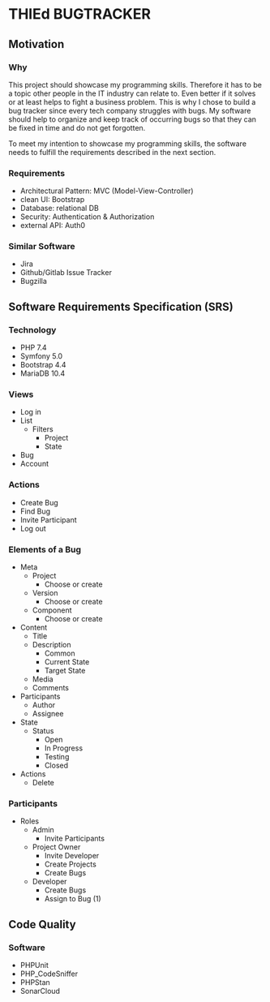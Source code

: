 # THlEd BUGTRACKER

## Motivation

### Why

This project should showcase my programming skills.
Therefore it has to be a topic other people in the IT industry can relate to.
Even better if it solves or at least helps to fight a business problem.
This is why I chose to build a bug tracker since every tech company struggles with bugs.
My software should help to organize and keep track of occurring bugs so that they can be fixed in time and do not get forgotten.

To meet my intention to showcase my programming skills, the software needs to fulfill the requirements described in the next section.

### Requirements

- Architectural Pattern: MVC (Model-View-Controller)
- clean UI: Bootstrap
- Database: relational DB
- Security: Authentication & Authorization
- external API: Auth0

### Similar Software

- Jira
- Github/Gitlab Issue Tracker
- Bugzilla

## Software Requirements Specification (SRS)

### Technology

- PHP 7.4
- Symfony 5.0
- Bootstrap 4.4
- MariaDB 10.4

### Views

- Log in
- List
  - Filters
    - Project
    - State
- Bug
- Account

### Actions

- Create Bug
- Find Bug
- Invite Participant
- Log out

### Elements of a Bug

- Meta
  - Project
    - Choose or create
  - Version
    - Choose or create
  - Component
    - Choose or create
- Content
  - Title
  - Description
    - Common
    - Current State
    - Target State
  - Media
  - Comments
- Participants
  - Author
  - Assignee
- State
  - Status
    - Open
    - In Progress
    - Testing
    - Closed
- Actions
  - Delete

### Participants

- Roles
  - Admin
    - Invite Participants
  - Project Owner
    - Invite Developer
    - Create Projects
    - Create Bugs
  - Developer
    - Create Bugs
    - Assign to Bug (1)

## Code Quality

### Software

- PHPUnit
- PHP_CodeSniffer
- PHPStan
- SonarCloud
